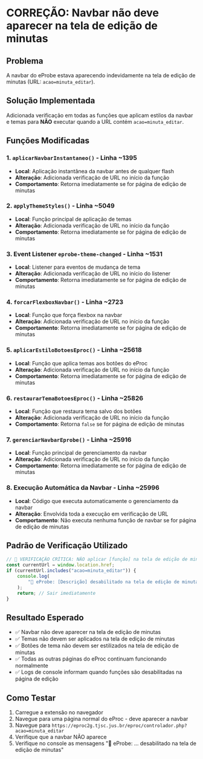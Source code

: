 # CORREÇÃO: Navbar não deve aparecer na tela de edição de minutas

## Problema

A navbar do eProbe estava aparecendo indevidamente na tela de edição de minutas (URL: `acao=minuta_editar`).

## Solução Implementada

Adicionada verificação em todas as funções que aplicam estilos da navbar e temas para **NÃO** executar quando a URL contém `acao=minuta_editar`.

## Funções Modificadas

### 1. `aplicarNavbarInstantaneo()` - Linha ~1395

-   **Local**: Aplicação instantânea da navbar antes de qualquer flash
-   **Alteração**: Adicionada verificação de URL no início da função
-   **Comportamento**: Retorna imediatamente se for página de edição de minutas

### 2. `applyThemeStyles()` - Linha ~5049

-   **Local**: Função principal de aplicação de temas
-   **Alteração**: Adicionada verificação de URL no início da função
-   **Comportamento**: Retorna imediatamente se for página de edição de minutas

### 3. Event Listener `eprobe-theme-changed` - Linha ~1531

-   **Local**: Listener para eventos de mudança de tema
-   **Alteração**: Adicionada verificação de URL no início do listener
-   **Comportamento**: Retorna imediatamente se for página de edição de minutas

### 4. `forcarFlexboxNavbar()` - Linha ~2723

-   **Local**: Função que força flexbox na navbar
-   **Alteração**: Adicionada verificação de URL no início da função
-   **Comportamento**: Retorna imediatamente se for página de edição de minutas

### 5. `aplicarEstiloBotoesEproc()` - Linha ~25618

-   **Local**: Função que aplica temas aos botões do eProc
-   **Alteração**: Adicionada verificação de URL no início da função
-   **Comportamento**: Retorna imediatamente se for página de edição de minutas

### 6. `restaurarTemaBotoesEproc()` - Linha ~25826

-   **Local**: Função que restaura tema salvo dos botões
-   **Alteração**: Adicionada verificação de URL no início da função
-   **Comportamento**: Retorna `false` se for página de edição de minutas

### 7. `gerenciarNavbarEprobe()` - Linha ~25916

-   **Local**: Função principal de gerenciamento da navbar
-   **Alteração**: Adicionada verificação de URL no início da função
-   **Comportamento**: Retorna imediatamente se for página de edição de minutas

### 8. Execução Automática da Navbar - Linha ~25996

-   **Local**: Código que executa automaticamente o gerenciamento da navbar
-   **Alteração**: Envolvida toda a execução em verificação de URL
-   **Comportamento**: Não executa nenhuma função de navbar se for página de edição de minutas

## Padrão de Verificação Utilizado

```javascript
// 🚨 VERIFICAÇÃO CRÍTICA: NÃO aplicar [função] na tela de edição de minutas
const currentUrl = window.location.href;
if (currentUrl.includes("acao=minuta_editar")) {
    console.log(
        "🚫 eProbe: [Descrição] desabilitado na tela de edição de minutas"
    );
    return; // Sair imediatamente
}
```

## Resultado Esperado

-   ✅ Navbar não deve aparecer na tela de edição de minutas
-   ✅ Temas não devem ser aplicados na tela de edição de minutas
-   ✅ Botões de tema não devem ser estilizados na tela de edição de minutas
-   ✅ Todas as outras páginas do eProc continuam funcionando normalmente
-   ✅ Logs de console informam quando funções são desabilitadas na página de edição

## Como Testar

1. Carregue a extensão no navegador
2. Navegue para uma página normal do eProc - deve aparecer a navbar
3. Navegue para `https://eproc2g.tjsc.jus.br/eproc/controlador.php?acao=minuta_editar`
4. Verifique que a navbar NÃO aparece
5. Verifique no console as mensagens "🚫 eProbe: ... desabilitado na tela de edição de minutas"
